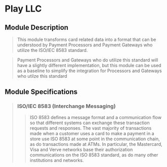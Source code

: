 ﻿# Play LLC

## Module Description

>This module transforms card related data into a format that can be understood by Payment Processors and Payment Gateways who utilize the ISO/IEC 8583 standard. 

>Payment Processors and Gateways who do utilize this standard will have a slightly different implementation, but this module can be used as a baseline to simplify the integration for Processors and Gateways who utilze this standard


## Module Specifications


> ### ISO/IEC 8583 (Interchange Messaging)
>>ISO 8583 defines a message format and a communication flow so that different systems can exchange these transaction requests and responses. 
The vast majority of transactions made when a customer uses a card to make a payment in a store use ISO 8583 at some point in the communication chain, as do transactions made at ATMs. 
In particular, the Mastercard, Visa and Verve networks base their authorization communications on the ISO 8583 standard, as do many other institutions and networks.